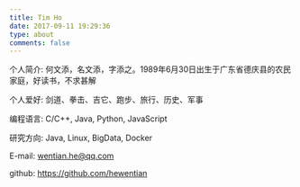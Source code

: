```yaml
---
title: Tim Ho
date: 2017-09-11 19:29:36
type: about
comments: false
---
```

个人简介: 何文添，名文添，字添之。1989年6月30日出生于广东省德庆县的农民家庭，好读书，不求甚解

个人爱好: 剑道、拳击、吉它、跑步、旅行、历史、军事

编程语言: C/C++, Java, Python, JavaScript

研究方向: Java, Linux, BigData, Docker

E-mail: wentian.he@qq.com

github: https://github.com/hewentian
